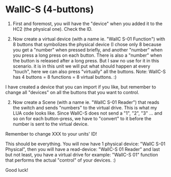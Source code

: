 # WallC-S (4-buttons)
1. First and foremost, you will have the "device" when you added it to the HC2 (the physical one). Check the ID.

2. Now create a virtual device (with a name ie. "WallC S-01 Function") with 8 buttons that symbolizes the physical device (I chose only 8 because you get a "number" when pressed briefly, and another "number" when you press a long press on each button. There is also a "number" when the button is released after a long press. But I saw no use for it in this scenario. it is in this unit we will put what should happen at every "touch", here we can also press "virtually" all the buttons. Note: WallC-S has 4 buttons = 8 functions = 8 virtual buttons. :)

I have created a device that you can import if you like, but remember to change all "devices" on all the buttons that you want to control.

2. Now create a Scene (with a name ie. "WallC S-01 Reader") that reads the switch and sends "numbers" to the virtual drive. This is what my LUA code looks like. Since WallC-S does not send a "1", "2", "3" ... and so on for each button-press, we have to "convert" to it before the number is sent to the virtual device.

Remember to change XXX to your units' ID!

This should be everything.
You will now have 1 physical device: "WallC S-01 Physical", then you will have a read-device: "WallC-S 01 Reader" and last but not least, you have a virtual drive for example: "WallC-S 01" function that performs the actual "control" of your devices. :)

Good luck!
